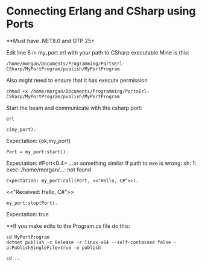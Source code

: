 # Connecting Erlang and CSharp using Ports

**Must have .NET8.0 and OTP 25+

Edit line 6 in my_port.erl with your path to CSharp executable 
Mine is this:
```
/home/morgan/Documents/Programming/PortsErl-CSharp/MyPortProgram/publish/MyPortProgram
```
Also might need to ensure that it has execute permission
```
chmod +x /home/morgan/Documents/Programming/PortsErl-CSharp/MyPortProgram/publish/MyPortProgram
```
Start the beam and communicate with the csharp port:
```
erl
```
```
c(my_port).
```
Expectation: {ok,my_port}
```
Port = my_port:start().
```
Expectation: #Port<0.4>  ...or something similar
If path to exe is wrong: sh: 1: exec: /home/morgan/...: not found
```
Expectation: my_port:call(Port, <<"Hello, C#">>).
```
<<"Received: Hello, C#">>
```
my_port:stop(Port).
```
Expectation: true

**If you make edits to the Program.cs file do this:
```
cd MyPortProgram
dotnet publish -c Release -r linux-x64 --self-contained false -p:PublishSingleFile=true -o publish
```
```
cd ..
```
